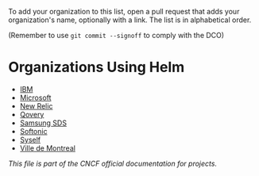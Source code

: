  To add your organization to this list, open a pull request that adds your
 organization's name, optionally with a link. The list is in alphabetical order.

 (Remember to use `git commit --signoff` to comply with the DCO)

# Organizations Using Helm

- [IBM](https://www.ibm.com)
- [Microsoft](https://microsoft.com)
- [New Relic](https://www.newrelic.com)
- [Qovery](https://www.qovery.com/)
- [Samsung SDS](https://www.samsungsds.com/)
- [Softonic](https://hello.softonic.com/)
- [Syself](https://syself.com)
- [Ville de Montreal](https://montreal.ca)

_This file is part of the CNCF official documentation for projects._

